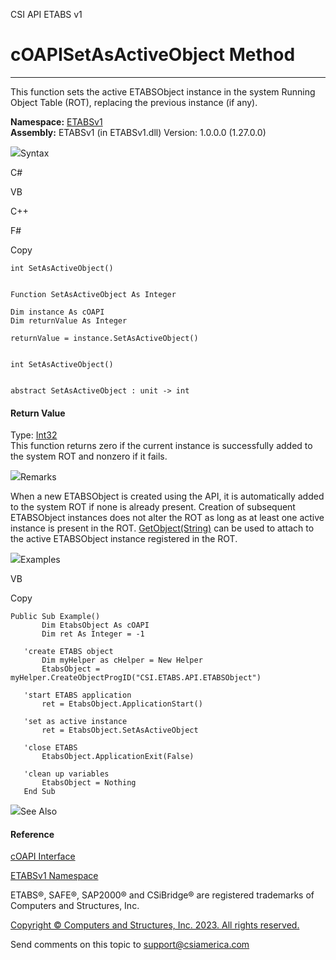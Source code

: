 ﻿

CSI API ETABS v1

# cOAPISetAsActiveObject Method  
  
---  
  
This function sets the active ETABSObject instance in the system Running
Object Table (ROT), replacing the previous instance (if any).

**Namespace:** [ETABSv1](2780f1b8-2033-5289-2298-1cdb2a7508d9.htm)  
**Assembly:** ETABSv1 (in ETABSv1.dll) Version: 1.0.0.0 (1.27.0.0)

![](../icons/SectionExpanded.png)Syntax

C#

VB

C++

F#

Copy

    
    
    int SetAsActiveObject()
    
    
    Function SetAsActiveObject As Integer
    
    Dim instance As cOAPI
    Dim returnValue As Integer
    
    returnValue = instance.SetAsActiveObject()
    
    
    int SetAsActiveObject()
    
    
    abstract SetAsActiveObject : unit -> int 
    

#### Return Value

Type: [Int32](https://docs.microsoft.com/dotnet/api/system.int32)  
This function returns zero if the current instance is successfully added to
the system ROT and nonzero if it fails.

![](../icons/SectionExpanded.png)Remarks

When a new ETABSObject is created using the API, it is automatically added to
the system ROT if none is already present. Creation of subsequent ETABSObject
instances does not alter the ROT as long as at least one active instance is
present in the ROT.
[GetObject(String)](10421d6a-9180-f71a-b493-a7e7785053f1.htm) can be used to
attach to the active ETABSObject instance registered in the ROT.

![](../icons/SectionExpanded.png)Examples

VB

Copy

    
    
    Public Sub Example()
           Dim EtabsObject As cOAPI
           Dim ret As Integer = -1
    
       'create ETABS object
           Dim myHelper as cHelper = New Helper
           EtabsObject = myHelper.CreateObjectProgID("CSI.ETABS.API.ETABSObject")
    
       'start ETABS application
           ret = EtabsObject.ApplicationStart()
    
       'set as active instance
           ret = EtabsObject.SetAsActiveObject
    
       'close ETABS
           EtabsObject.ApplicationExit(False)
    
       'clean up variables
           EtabsObject = Nothing
       End Sub

![](../icons/SectionExpanded.png)See Also

#### Reference

[cOAPI Interface](85e13e9c-4b05-a5ed-4bfe-08903fdb79e1.htm)

[ETABSv1 Namespace](2780f1b8-2033-5289-2298-1cdb2a7508d9.htm)

ETABS®, SAFE®, SAP2000® and CSiBridge® are registered trademarks of Computers
and Structures, Inc.  

[Copyright © Computers and Structures, Inc. 2023. All rights
reserved.](http://www.csiamerica.com)

Send comments on this topic to
[support@csiamerica.com](mailto:support%40csiamerica.com?Subject=CSI%20API%20ETABS%20v1)

